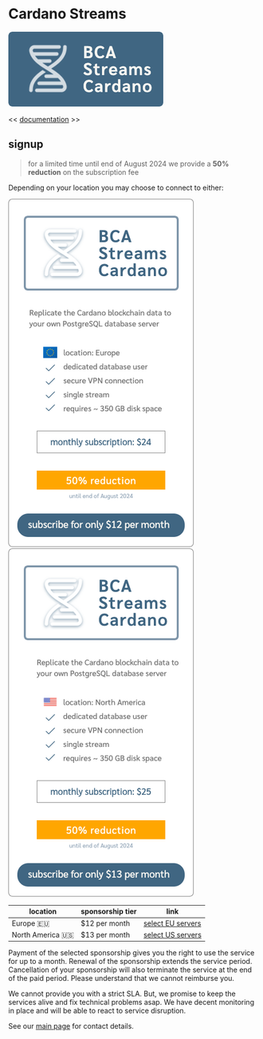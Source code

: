 # Cardano Streams

[![read the docs](docs/images/BCA_Streams_logo_filled.png)](https://blockchain-data-analytics.github.io/BCA-Streams-Cardano/)

<< [documentation](https://blockchain-data-analytics.github.io/BCA-Streams-Cardano/) >>


## signup

> for a limited time until end of August 2024 we provide a **50% reduction** on the subscription fee

Depending on your location you may choose to connect to either:

[![Banner Cardano Queries EU](docs/images/BCA_Streams_banner_EU.png)](https://github.com/sponsors/Blockchain-Data-Analytics/sponsorships?pay_prorated=true&tier_id=408656)
[![Banner Cardano Queries US](docs/images/BCA_Streams_banner_US.png)](https://github.com/sponsors/Blockchain-Data-Analytics/sponsorships?pay_prorated=true&tier_id=408657)

| location | sponsorship tier | link |
|----|----|----|
| Europe 🇪🇺 |  $12 per month  | [select EU servers](https://github.com/sponsors/Blockchain-Data-Analytics/sponsorships?pay_prorated=true&tier_id=408656) |
| North America 🇺🇸  | $13 per month | [select US servers](https://github.com/sponsors/Blockchain-Data-Analytics/sponsorships?pay_prorated=true&tier_id=408657) |

Payment of the selected sponsorship gives you the right to use the service for up to a month. Renewal of the sponsorship extends the service period. Cancellation of your sponsorship will also terminate the service at the end of the paid period. Please understand that we cannot reimburse you.

We cannot provide you with a strict SLA. But, we promise to keep the services alive and fix technical problems asap. We have decent monitoring in place and will be able to react to service disruption.

See our [main page](https://github.com/Blockchain-Data-Analytics) for contact details.

